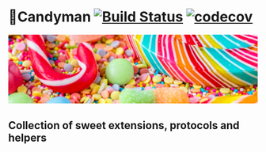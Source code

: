 
# 🍭Candyman [![Build Status](https://app.bitrise.io/app/8a6334a26872167c/status.svg?token=fIQjtutO_vs3hGhNFuSRqQ)](https://app.bitrise.io/app/8a6334a26872167c) [![codecov](https://codecov.io/gh/camina-apps/Candyman/branch/master/graph/badge.svg)](https://codecov.io/gh/camina-apps/Candyman)
![Header](Header.jpg)


## Collection of sweet extensions, protocols and helpers
